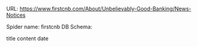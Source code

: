URL: https://www.firstcnb.com/About/Unbelievably-Good-Banking/News-Notices

Spider name: firstcnb
DB Schema:

title
content
date